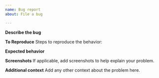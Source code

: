 ```yaml
---
name: Bug report
about: File a bug

---
```


**Describe the bug**

**To Reproduce**
Steps to reproduce the behavior:

**Expected behavior**

**Screenshots**
If applicable, add screenshots to help explain your problem.

**Additional context**
Add any other context about the problem here.
